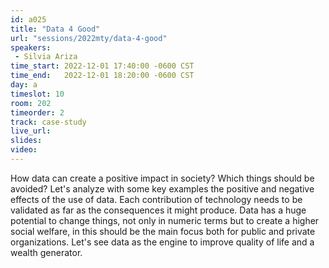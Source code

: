 ```yaml
---
id: a025
title: "Data 4 Good"
url: "sessions/2022mty/data-4-good"
speakers:
 - Silvia Ariza
time_start: 2022-12-01 17:40:00 -0600 CST
time_end:   2022-12-01 18:20:00 -0600 CST
day: a
timeslot: 10
room: 202
timeorder: 2
track: case-study 
live_url: 
slides: 
video: 
---
```


How data can create a positive impact in society? Which things should be avoided?
Let's analyze with some key examples the positive and negative effects of the use of data. Each contribution of technology needs to be validated as far as the consequences it might produce. Data has a huge potential to change things, not only in numeric terms but to create a higher social welfare, in this should be the main focus both for public and private organizations. Let's see data as the engine to improve quality of life and a wealth generator.